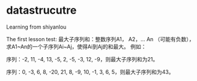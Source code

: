 # datastrucutre
Learning from shiyanlou

The first lesson test:
最大子序列和：整数序列A1， A2，... An （可能有负数），求A1~An的一个子序列Ai~Aj，使得Ai到Aj的和最大。
例如：

序列：-2, 11, -4, 13, -5, 2, -5, -3, 12, -9，则最大子序列和为21。

序列：0, -3, 6, 8, -20, 21, 8, -9, 10, -1, 3, 6, 5，则最大子序列和为43。

